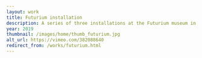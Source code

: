 ```yaml
---
layout: work
title: Futurium installation
description: A series of three installations at the Futurium museum in Berlin, Germany
year: 2019
thumbnail: /images/home/thumb_futurium.jpg
alt_url: https://vimeo.com/382088640
redirect_from: /works/futurium.html
---
```



